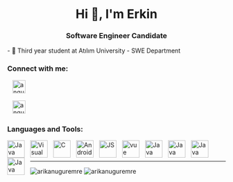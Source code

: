<h1 align="center">Hi 👋, I'm Erkin</h1>
<h3 align="center">Software Engineer Candidate</h3>
- 📖  Third year student at Atılım University - SWE Department

### Connect with me:


&nbsp;&nbsp;
<a href="-" target="_blank" rel="noreferrer"> <img src="https://cdn.jsdelivr.net/gh/devicons/devicon@latest/icons/linkedin/linkedin-original-wordmark.svg" alt="angular" width="30" height="30"/> </a> 

&nbsp;&nbsp;
<a href="-" target="_blank" rel="noreferrer"> <img src="https://cdn.jsdelivr.net/gh/devicons/devicon/icons/canva/canva-original.svg" alt="angular" width="30" height="30"/> </a> 

### Languages and Tools:
<p align="left">
<img align="left" alt="Java" width="40" height="40" src="https://cdn.jsdelivr.net/gh/devicons/devicon@latest/icons/xcode/xcode-original.svg" style="padding-right:10px;" />
<img align="left" alt="Visual Studio Code"  width="40" height="40" src="https://cdn.jsdelivr.net/gh/devicons/devicon/icons/vscode/vscode-original.svg" style="padding-right:10px;" />
<img align="left" alt="C"  width="40" height="40" src="https://cdn.jsdelivr.net/gh/devicons/devicon/icons/c/c-original.svg" style="padding-right:10px;" />
<img align="left" alt="Android"  width="40" height="40" src="https://cdn.jsdelivr.net/gh/devicons/devicon@latest/icons/cplusplus/cplusplus-original.svg" style="padding-right:10px;" />
<img align="left" alt="JS"  width="40" height="40" src="https://cdn.jsdelivr.net/gh/devicons/devicon/icons/javascript/javascript-original.svg" style="padding-right:10px;" />
<img align="left" alt="vue"  width="40" height="40" src="https://cdn.jsdelivr.net/gh/devicons/devicon@latest/icons/swift/swift-original.svg" style="padding-right:10px;" />
<img align="left" alt="Java" width="40" height="40" src="https://cdn.jsdelivr.net/gh/devicons/devicon/icons/java/java-original.svg" style="padding-right:10px;" />
<img align="left" alt="Java" width="40" height="40" src="https://cdn.jsdelivr.net/gh/devicons/devicon@latest/icons/csharp/csharp-original.svg" style="padding-right:10px;" />
<img align="left" alt="Java" width="40" height="40" src="https://cdn.jsdelivr.net/gh/devicons/devicon@latest/icons/python/python-original.svg" style="padding-right:10px;" />
<img align="left" alt="Java" width="40" height="40" src="https://cdn.jsdelivr.net/gh/devicons/devicon@latest/icons/unity/unity-plain-wordmark.svg" style="padding-right:10px;" />





 
 </p>
 <br />
 <br />

---

 <img  src="https://github-readme-stats.vercel.app/api/top-langs?username=arikanuguremre&show_icons=true&locale=en&layout=compact" alt="arikanuguremre" />
 <img  src="https://github-readme-stats.vercel.app/api?username=arikanuguremre&show_icons=true&locale=en" alt="arikanuguremre" />

 
